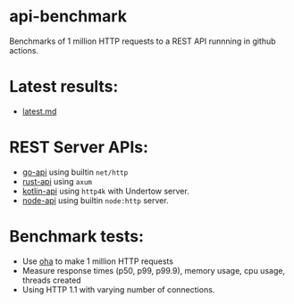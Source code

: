 # api-benchmark

Benchmarks of 1 million HTTP requests to a REST API runnning in github actions.

# Latest results:
* [latest.md](https://github.com/aaronriekenberg/api-benchmark/blob/main/results/latest.md)

# REST Server APIs:
* [go-api](https://github.com/aaronriekenberg/api-benchmark/tree/main/go-api) using builtin `net/http`
* [rust-api](https://github.com/aaronriekenberg/api-benchmark/tree/main/rust-api) using `axum`
* [kotlin-api](https://github.com/aaronriekenberg/api-benchmark/tree/main/kotlin-api) using `http4k` with Undertow server.
* [node-api](https://github.com/aaronriekenberg/api-benchmark/tree/main/node-api) using builtin `node:http` server.

# Benchmark tests:
* Use [oha](https://crates.io/crates/oha) to make 1 million HTTP requests
* Measure response times (p50, p99, p99.9), memory usage, cpu usage, threads created
* Using HTTP 1.1 with varying number of connections.
